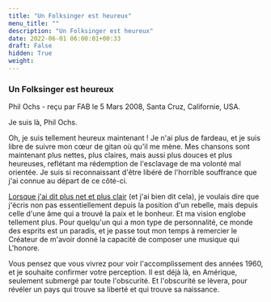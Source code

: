 ```yaml
---
title: "Un Folksinger est heureux"
menu_title: ""
description: "Un Folksinger est heureux"
date: 2022-06-01 06:00:01+00:33
draft: False
hidden: True
weight:
---
```

### Un Folksinger est heureux

Phil Ochs - reçu par FAB le 5 Mars 2008, Santa Cruz, Californie, USA.

Je suis là, Phil Ochs.

Oh, je suis tellement heureux maintenant ! Je n'ai plus de fardeau, et je suis libre de suivre mon cœur de gitan où qu'il me mène. Mes chansons sont maintenant plus nettes, plus claires, mais aussi plus douces et plus heureuses, reflétant ma rédemption de l'esclavage de ma volonté mal orientée. Je suis si reconnaissant d'être libéré de l'horrible souffrance que j'ai connue au départ de ce côté-ci.

[Lorsque j'ai dit plus net et plus clair](/fr-contemporary-messages/fr-contemporary-messages-by-date-order/fr-contemporary-messages-2008/fr-2008-2-8-1-fab-phil-ochs/) (et j'ai bien dit cela), je voulais dire que j'écris non pas essentiellement depuis la position d'un rebelle, mais depuis celle d'une âme qui a trouvé la paix et le bonheur. Et ma vision englobe tellement plus. Pour quelqu'un qui a mon type de personnalité, ce monde des esprits est un paradis, et je passe tout mon temps à remercier le Créateur de m'avoir donné la capacité de composer une musique qui L'honore.

Vous pensez que vous vivrez pour voir l'accomplissement des années 1960, et je souhaite confirmer votre perception. Il est déjà là, en Amérique, seulement submergé par toute l'obscurité.
Et l'obscurité se lèvera, pour révéler un pays qui trouve sa liberté et qui trouve sa naissance.